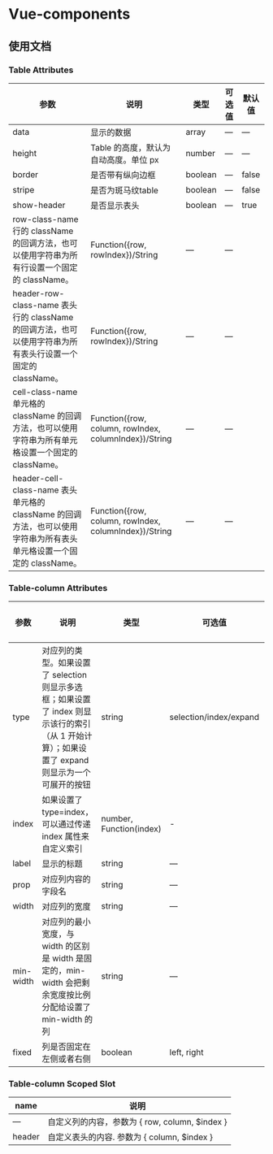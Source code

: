 # Vue-components

## 使用文档

### Table Attributes
| 参数 | 说明 | 类型 | 可选值 | 默认值 |
| ---- | ---- | ---- | ---- | ---- |
| data | 显示的数据 | array | — |	— |
| height | Table 的高度，默认为自动高度。单位 px | number |	— |	— |
| border |	是否带有纵向边框 | boolean |	— |	false |
| stripe |	是否为斑马纹table	| boolean	| —	| false |
| show-header | 是否显示表头 | boolean | — | true |
| row-class-name	行的 className 的回调方法，也可以使用字符串为所有行设置一个固定的 className。|	Function({row, rowIndex})/String | —	 | — |
| header-row-class-name	表头行的 className 的回调方法，也可以使用字符串为所有表头行设置一个固定的 className。| Function({row, rowIndex})/String	| — |	— |
| cell-class-name	单元格的 className 的回调方法，也可以使用字符串为所有单元格设置一个固定的 className。	| Function({row, column, rowIndex, columnIndex})/String	 | —	| — |
| header-cell-class-name	表头单元格的 className 的回调方法，也可以使用字符串为所有表头单元格设置一个固定的 className。	| Function({row, column, rowIndex, columnIndex})/String | —	| — |

### Table-column Attributes
| 参数 | 说明 | 类型 | 可选值 | 默认值 |
| ---- | ---- | ---- | ---- | ---- |
| type | 对应列的类型。如果设置了 selection 则显示多选框；如果设置了 index 则显示该行的索引（从 1 开始计算）；如果设置了 expand 则显示为一个可展开的按钮 |	string |	selection/index/expand |	— | 
| index |	如果设置了 type=index，可以通过传递 index 属性来自定义索引 |	number, Function(index) | - | - |
| label| 显示的标题 | string | — | — |
| prop | 对应列内容的字段名 |	string |	— |	— |
| width |	对应列的宽度 | string | — | — |
| min-width | 对应列的最小宽度，与 width 的区别是 width 是固定的，min-width 会把剩余宽度按比例分配给设置了 min-width 的列	 | string | — | — |
| fixed	| 列是否固定在左侧或者右侧 | boolean	 | left, right	| — |
 

### Table-column Scoped Slot
| name | 说明 |
| ---- | ---- |
| — | 自定义列的内容，参数为 { row, column, $index } |
|header | 自定义表头的内容. 参数为 { column, $index } |
